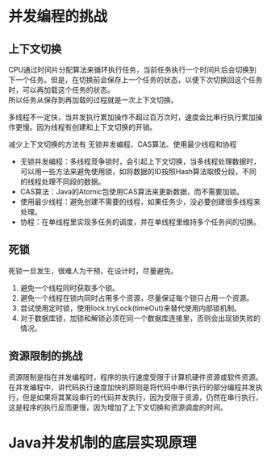 # 并发编程的挑战

## 上下文切换

CPU通过时间片分配算法来循环执行任务，当前任务执行一个时间片后会切换到下一个任务。但是，在切换前会保存上一个任务的状态，以便下次切换回这个任务时，可以再加载这个任务的状态。  
所以任务从保存到再加载的过程就是一次上下文切换。

多线程不一定快，当并发执行累加操作不超过百万次时，速度会比串行执行累加操作更慢。因为线程有创建和上下文切换的开销。

减少上下文切换的方法有 无锁并发编程、CAS算法、使用最少线程和协程

* 无锁并发编程：多线程竞争锁时，会引起上下文切换，当多线程处理数据时，可以用一些方法来避免使用锁，如将数据的ID按照Hash算法取模分段，不同的线程处理不同段的数据。
* CAS算法：Java的Atomic包使用CAS算法来更新数据，而不需要加锁。
* 使用最少线程：避免创建不需要的线程，如果任务少，没必要创建很多线程来处理。
* 协程：在单线程里实现多任务的调度，并在单线程里维持多个任务间的切换。

## 死锁

死锁一旦发生，很难人为干预，在设计时，尽量避免。

1. 避免一个线程同时获取多个锁。
2. 避免一个线程在锁内同时占用多个资源，尽量保证每个锁只占用一个资源。
3. 尝试使用定时锁，使用lock.tryLock(timeOut)来替代使用内部锁机制。
4. 对于数据库锁，加锁和解锁必须在同一个数据库连接里，否则会出现锁失败的情况。

## 资源限制的挑战

资源限制是指在并发编程时，程序的执行速度受限于计算机硬件资源或软件资源。  
在并发编程中，讲代码执行速度加快的原则是将代码中串行执行的部分编程并发执行，但是如果将其某段串行的代码并发执行，因为受限于资源，仍然在串行执行，这是程序的执行反而更慢，因为增加了上下文切换和资源调度的时间。

# Java并发机制的底层实现原理


